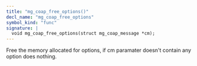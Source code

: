 ```yaml
---
title: "mg_coap_free_options()"
decl_name: "mg_coap_free_options"
symbol_kind: "func"
signature: |
  void mg_coap_free_options(struct mg_coap_message *cm);
---
```


Free the memory allocated for options,
if cm paramater doesn't contain any option does nothing. 

